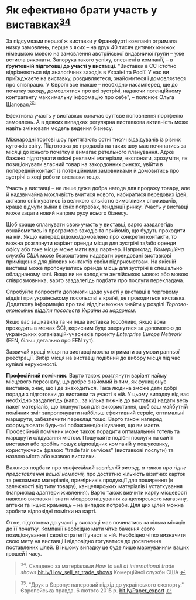 <h1 id="як-ефективно-брати-участь-у-виставках">Як ефективно брати участь у виставках<sup><a href="#fn_34" id="reffn_34">34</a></sup></h1>

<div class="space">
<div class="eoz-wrap">
<div class="eoz-text">
За підсумками першої ж виставки у Франкфурті компанія отримала низку замовлень, перше з яких – на друк 40 тисяч дитячих книжок німецькою мовою на замовлення австрійської видавничої групи – уже встигла виконати. Запорука такого успіху, впевнені в компанії, – в <b>ґрунтовній підготовці до участі у виставці</b>. "Виставки в ЄС істотно відрізняються від аналогічних заходів в Україні та Росії. У нас ви приїжджаєте на виставку, роздивляєтеся, знайомитеся і домовляєтеся про співпрацю. У Європі все інакше – необхідно насамперед, ще до початку заходу, домовлятися про всі зустрічі, надаючи потенційному контрагенту максимальну інформацію про себе", – пояснює Ольга Шаповал.<sup><a href="#fn_35" id="reffn_35">35</a></sup> 
</div>
</div>
</div>

Ефективна участь у виставках означає суттєве поповнення портфелю замовлень. А в деяких випадках регулярна виставкова активність може навіть змінювати модель ведення бізнесу.  

Міжнародні торгові шоу притягають сотні тисяч відвідувачів із різних куточків світу. Підготовка до продажів на таких шоу має починатись за місяці до їхнього початку й вимагає ретельного планування. Адже бажано підготувати якісні рекламні матеріали, експонати, зрозуміти, як позиціонувати власний товар на закордонних ринках, увійти в попередній контакт із потенційними замовниками й домовитись про зустрічі в ході роботи виставки тощо.

Участь у виставці – не лише дуже добра нагода для продажу товару, але й надзвичайна можливість вчитися нового, набиратися передових ідей, активно спілкуватись із великою кількістю вимогливих споживачів, краще відчути зміни в їхніх потребах, тенденції ринку. Участь у виставці може задати новий напрям руху всього бізнесу. 

Щоб краще спланувати свою участь у виставці, варто заздалегідь ознайомитись із програмою заходів та прийомів, що будуть проходити на ній. Якщо наперед відомо/домовлено про конкретні контакти, то можна розглянути варіант оренди місця для зустрічі та/або оренди офісу або таке місце може мати ваш партнер. Наприклад, *Комерційна служба США* може безкоштовно надавати орендовані виставкові приміщення  для ділових контактів своїм підприємствам. На якісній виставці може пропонуватись оренда місць для зустрічі в спеціально обладнаному залі. Якщо ви не володієте англійською мовою або мовою співрозмовника, варто заздалегідь подбати про послуги перекладача. 

Спробуйте попросити допомоги щодо участі у виставці в торговому відділі при українському посольстві в країні, де проводиться виставка. Додаткову інформацію про такі відділи можна знайти у розділі *Торгово-економічні відділи посольств України за кордоном*. 

<div class="space">
<div class="eoz-wrap">
<div class="eoz-text">
Якщо вас зацікавила та чи інша виставка (особливо, якщо вона проходить в межах ЄС), корисним буде звернутися за допомогою до українських організацій-учасників проекту <i>Enterprise Europe Network</i> (EEN, більш детально про EEN тут).  
</div>
</div>
</div>

Зазвичай кращі місця на виставці можна отримати за умови ранньої реєстрації. Вибір місця на виставці подібний до вибору місця під час купівлі нерухомості.

**Професійний помічник.** Варто також розглянути варіант найму місцевого персоналу, що добре знайомий із тим, як функціонує виставка, знає, що і де знаходиться. Така людина зможе дати добрі поради з підготовки до виставки та участі в ній. У цьому випадку від вас необхідно заздалегідь (напр., за кілька тижнів до виставки) надати весь пакет матеріалів, що плануються для використання, щоб ваш майбутній помічник зміг запропонувати найбільш ефективний сервіс, оптимальні маршрути, забезпечити переклад тощо. Варто також наперед сформулювати будь-які побажання/очікування, що ви маєте. Професійний помічник може також порадити оптимальний готель та маршрути слідування містом. Пошукайте подібні послуги на сайті виставки або зробіть пошук відповідних компаній у пошуковику, користуючись фразою "trade fair services" (виставкові послуги) та назвою міста або назвою виставки. 

Важливо подбати про *професійний зовнішній вигляд, а також про гідне представлення вашої компанії,* про достатню кількість візитних карток та рекламних матеріалів, примірників продукції для поширення (в залежності від типу товару), канцелярських матеріалів і устаткування (наприклад адаптери живлення). Варто також вивчити карту місцевості навколо виставки і знати місцерозташування канцелярського магазину, аптеки та інших крамниць – на випадок потреби. Для цих цілей можна зробити відповідні помітки на карті.

Отже, підготовка до участі у виставці має починатись за кілька місяців до її початку. Компанії необхідно мати чітке бачення свого позиціонування і своєї стратегії участі в ній. Необхідно чітко визначити свою мету на виставці і відповідно готуватися до досягнення поставлених цілей. В іншому випадку це буде лише марнуванням ваших грошей і часу. 

<blockquote id="fn_34">
<sup>34</sup>. Складено за матеріалами <i>How to sell at international trade shows</i> <a href="https://bit.ly/How_sell_at_trade_shows">bit.ly/How_sell_at_trade_shows</a> Комерційної служби США <a href="#reffn_34" title="Jump back to footnote [34] in the text."> ↩</a>
</blockquote>
<blockquote id="fn_35">
<sup>35</sup>. "Друк в Європу: паперовий підхід до українського експорту." Європейська правда. 6 лютого 2015 р. <a href="https://bit.ly/Paper_export">bit.ly/Paper_export</a> <a href="#reffn_35" title="Jump back to footnote [35] in the text."> ↩</a>
</blockquote>